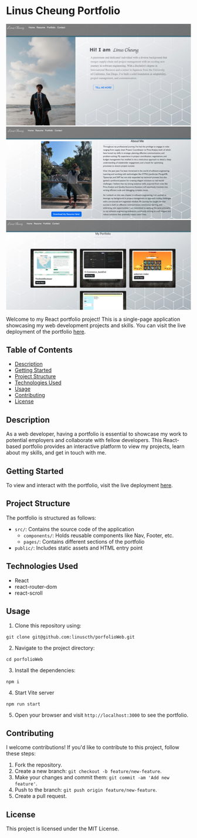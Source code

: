 # Linus Cheung Portfolio

![Screenshot1](./src/resources/Screen%20Shot%202023-08-28%20at%2010.26.58%20PM.png)
![Screenshot2](./src/resources/Screen%20Shot%202023-08-28%20at%2010.29.07%20PM.png)
![Screenshot2](./src/resources/Screen%20Shot%202023-08-28%20at%2010.30.37%20PM.png)

Welcome to my React portfolio project! This is a single-page application showcasing my web development projects and skills. You can visit the live deployment of the portfolio [here](your-live-portfolio-url).

## Table of Contents

- [Description](#description)
- [Getting Started](#getting-started)
- [Project Structure](#project-structure)
- [Technologies Used](#technologies-used)
- [Usage](#usage)
- [Contributing](#contributing)
- [License](#license)

## Description

As a web developer, having a portfolio is essential to showcase my work to potential employers and collaborate with fellow developers. This React-based portfolio provides an interactive platform to view my projects, learn about my skills, and get in touch with me.

## Getting Started

To view and interact with the portfolio, visit the live deployment [here](your-live-portfolio-url).

## Project Structure

The portfolio is structured as follows:

- `src/`: Contains the source code of the application
  - `components/`: Holds reusable components like Nav, Footer, etc.
  - `pages/`: Contains different sections of the portfolio
- `public/`: Includes static assets and HTML entry point

## Technologies Used

- React
- react-router-dom
- react-scroll

## Usage

1. Clone this repository using:

```
git clone git@github.com:linuscth/porfolioWeb.git
```

2. Navigate to the project directory:

```
cd porfolioWeb
```

3. Install the dependencies:

```
npm i
```

4. Start Vite server

```
npm run start
```

5. Open your browser and visit `http://localhost:3000` to see the portfolio.

## Contributing

I welcome contributions! If you'd like to contribute to this project, follow these steps:

1. Fork the repository.
2. Create a new branch: `git checkout -b feature/new-feature`.
3. Make your changes and commit them: `git commit -am 'Add new feature'`.
4. Push to the branch: `git push origin feature/new-feature`.
5. Create a pull request.

## License

This project is licensed under the MIT License.
